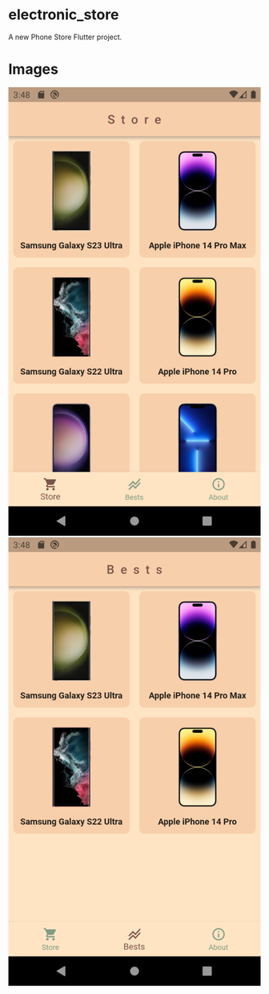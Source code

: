 # electronic_store

A new Phone Store Flutter project.

# Images

![My Image](app_images/Screenshot_1678711689.png)
![My Image](app_images/Screenshot_1678711692.png)
